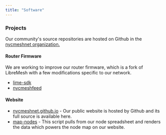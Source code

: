 ```yaml
---
title: "Software"
---
```


### Projects

Our community's source repositories are hosted on Github in the [nycmeshnet organization.](https://github.com/nycmeshnet)

#### Router Firmware

We are working to improve our router firmware, which is a fork of LibreMesh with a few modifications specific to our network.

*   [lime-sdk](https://github.com/nycmeshnet/lime-sdk)
*   [nycmeshfeed](https://github.com/nycmeshnet/nycmeshfeed)

#### Website

*   [nycmeshnet.github.io](https://github.com/nycmeshnet/nycmeshnet.github.io) - Our public website is hosted by Github and its full source is available here.
*   [map-nodes](https://github.com/nycmeshnet/map-nodes) - This script pulls from our node spreadsheet and renders the data which powers the node map on our website.
